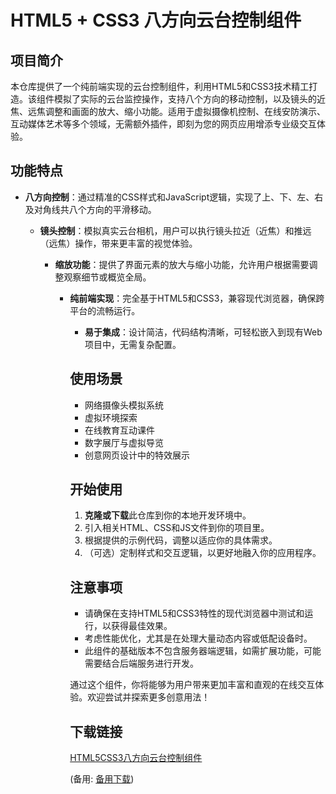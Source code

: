 # HTML5 + CSS3 八方向云台控制组件

## 项目简介

本仓库提供了一个纯前端实现的云台控制组件，利用HTML5和CSS3技术精工打造。该组件模拟了实际的云台监控操作，支持八个方向的移动控制，以及镜头的近焦、远焦调整和画面的放大、缩小功能。适用于虚拟摄像机控制、在线安防演示、互动媒体艺术等多个领域，无需额外插件，即刻为您的网页应用增添专业级交互体验。

## 功能特点

- **八方向控制**：通过精准的CSS样式和JavaScript逻辑，实现了上、下、左、右及对角线共八个方向的平滑移动。

  - **镜头控制**：模拟真实云台相机，用户可以执行镜头拉近（近焦）和推远（远焦）操作，带来更丰富的视觉体验。

    - **缩放功能**：提供了界面元素的放大与缩小功能，允许用户根据需要调整观察细节或概览全局。

      - **纯前端实现**：完全基于HTML5和CSS3，兼容现代浏览器，确保跨平台的流畅运行。

        - **易于集成**：设计简洁，代码结构清晰，可轻松嵌入到现有Web项目中，无需复杂配置。

        ## 使用场景

        - 网络摄像头模拟系统
        - 虚拟环境探索
        - 在线教育互动课件
        - 数字展厅与虚拟导览
        - 创意网页设计中的特效展示

        ## 开始使用

        1. **克隆或下载**此仓库到你的本地开发环境中。
        2. 引入相关HTML、CSS和JS文件到你的项目里。
        3. 根据提供的示例代码，调整以适应你的具体需求。
        4. （可选）定制样式和交互逻辑，以更好地融入你的应用程序。

        ## 注意事项

        - 请确保在支持HTML5和CSS3特性的现代浏览器中测试和运行，以获得最佳效果。
        - 考虑性能优化，尤其是在处理大量动态内容或低配设备时。
        - 此组件的基础版本不包含服务器端逻辑，如需扩展功能，可能需要结合后端服务进行开发。

        通过这个组件，你将能够为用户带来更加丰富和直观的在线交互体验。欢迎尝试并探索更多创意用法！

        ## 下载链接
        [HTML5CSS3八方向云台控制组件](https://pan.quark.cn/s/2b3a2da67c14) 

        (备用: [备用下载](https://pan.baidu.com/s/1U10Bs5OmgkWBc690xJtW1g?pwd=1234))
